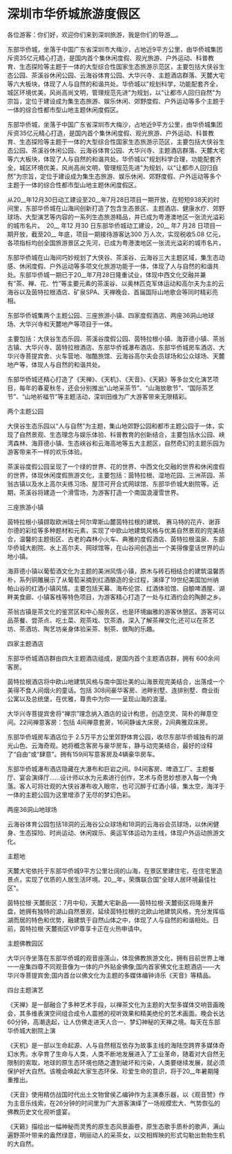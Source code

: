 # 深圳市华侨城旅游度假区  
各位游客：你们好，欢迎你们来到深圳旅游，我是你们的导游__。  

东部华侨城，坐落于中国广东省深圳市大梅沙，占地近9平方公里，由华侨城集团斥资35亿元精心打造，是国内首个集休闲度假、观光旅游、户外运动、科普教育、生态探险等主题于一体的大型综合性国家生态旅游示范区，主要包括大侠谷生态公园、茶溪谷休闲公园、云海谷体育公园、大华兴寺、主题酒店群落、天麓大宅等六大板块，体现了人与自然的和谐共处。华侨城以"规划科学，功能配套齐全，城区环境优美，风尚高尚文明，管理规范先进"为规划，以"让都市人回归自然"为宗旨，定位于建设成为集生态旅游、娱乐休闲、郊野度假、户外运动等多个主题于一体的综合性都市型山地主题休闲度假区。  

东部华侨城，坐落于中国广东省深圳市大梅沙，占地近9平方公里，由华侨城集团斥资35亿元精心打造，是国内首个集休闲度假、观光旅游、户外运动、科普教育、生态探险等主题于一体的大型综合性国家生态旅游示范区，主要包括大侠谷生态公园、茶溪谷休闲公园、云海谷体育公园、大华兴寺、主题酒店群落、天麓大宅等六大板块，体现了人与自然的和谐共处。华侨城以"规划科学合理，功能配套齐全，城区环境优美，风尚高尚文明，管理规范先进"为规划，以“让都市人回归自然”为宗旨，定位于建设成为集生态旅游、娱乐休闲、郊野度假、户外运动等多个主题于一体的综合性都市型山地主题休闲度假区。  

从20__年12月30日动工建设至20__年7月28日项目一期开放，在短短938天的时间里，东部华侨城在山海间创新打造了包含生态景区、主题酒店、健康水疗、郊野球场、大型演艺等内容的一系列生态旅游精品，并已成为粤港澳地区一张流光溢彩的城市名片。　20__ 年12 月30 日东部华侨城动工建设，20__ 年7 月28 日项目一期开放，截至20__ 年底，项目一期接待游客达300 万人次，实现税收5.08 亿元，各项指标均创全国旅游景区之先河，已成为粤港澳地区一张流光溢彩的城市名片。  

东部华侨城在山海间巧妙规划了大侠谷、茶溪谷、云海谷三大主题区域，集生态动感、休闲度假、户外运动等多项文化旅游功能于一体，体现了人与自然的和谐共处。东部华侨城一期已于20__年7月28日隆重试业，体现中西文化交融并兼有“茶、禅、花、竹”等主要元素的茶溪谷、以奥林匹克军体运动和高尔夫为主的云海谷以及茵特拉根酒店、矿泉SPA、天禅晚会、首届国际山地歌会等同时精彩亮相。  

东部华侨城集两个主题公园、三座旅游小镇、四家度假酒店、两座36洞山地球场、大华兴寺和天麓地产等项目于一体。  

主要包括：大侠谷生态乐园、茶溪谷度假公园、茵特拉根小镇、海菲德小镇、茶翁古镇、大华兴寺、茵特拉根酒店、东部华侨城瀑布酒店、东部华侨城房车酒店、大华兴寺菩提宾舍、火车营地、咖酷旅馆、云海谷高尔夫会员球场和公众球场、天麓地产等，体现人与自然的和谐共处。  

东部华侨城还精心打造了《天禅》、《天机》、《天音》、《天籁》等多台文化演艺项目，每年的春夏秋冬，还会分别推出“山地采茶节”、“山海放歌节”、“国际茶艺节”、“山地祈福节”等主题活动，深圳田维为广大游客带来无限精彩。  

两个主题公园  

大侠谷生态乐园以“人与自然”为主题，集山地郊野公园和都市主题公园于一体，实现了自然景观、生态理念与娱乐体验、科普教育的创新结合，主要包括水公园、峡湾森林、海菲德小镇、生态峡谷和云海高地等五大主题区，自然奇幻的主题乐园为游客带来不一样的欢乐体验。  

茶溪谷度假公园呈现了一个绿的世界、花的世界、中西文化交融的世界和休闲度假的世界，体现休闲度假旅游文化，主要包括：茵特拉根、湿地花园、三洲茶园、茶翁古镇以及水上高尔夫练习场、屋顶可开合式网球馆、东部华侨城大剧院等。近期，茶溪谷将建造一个滑雪场，为游客打造一个南国浪漫雪世界。  

三座旅游小镇  

茵特拉根小镇撷取欧洲瑞士阿尔卑斯山麓茵特拉根的建筑、 赛马特的花卉、谢菲尔德的彩绘等多种题材和元素，实现了中欧山地建筑风格与优美自然景观的完美结合，温馨的主题街区、古老的森林小火车、典雅的度假酒店、茵特拉根温泉、东部华侨城大剧院、水上高尔夫、网球馆等，在山谷间创造出一个美得像童话世界的山地小镇。  

海菲德小镇以葡萄酒文化为主题的美洲风情小镇，原木与砖石相结合的建筑温馨质朴，系列铜雕展示了从葡萄采摘到红酒酿造的全过程，演绎了19世纪美国加州纳帕山谷的红酒小镇风情。主要包括天幕、海布伦宫、红酒体验馆、自酿啤酒屋、湖畔美食廊、小镇客栈等特色项目，为游客精心打造了一处与红酒约会的陶醉之乡。  

茶翁古镇是茶文化的鉴赏区和中心服务区，也是环境幽雅的游客休憩区。游客可以品茶餐、尝茶点、吃土菜、观茶戏、饮茶酒，深入了解茶禅文化;还可以在茶艺坊、茶酒坊、陶艺坊亲身体验采茶、制茶、做陶的乐趣。  

四家主题酒店  

东部华侨城酒店群由四大主题酒店组成，是国内首个主题酒店群，拥有 600余间客房。  

茵特拉根酒店将中欧山地建筑风格与南中国壮美的山海景观完美结合，出落成一个美得不食人间烟火的童话。包括 308间豪华客房、池畔别墅、连排别墅、商业街公寓以及总统堡，在优雅，尊贵中为你一一呈现山海的浪漫。  

大华兴寺菩提宾舍将“禅宗”理念纳入酒店的设计构思，创造空灵、简朴的禅意空间。22间禅意客房：包括 4间禅意套房，16间静谧大床房，2间典雅双床房。  

东部华侨城房车酒店位于 2.5万平方公里郊野体育公园，收尽东部华侨城独有的湖光山色、云海奇观。她将概念客房与豪华房车，静与动完美结合，最好的诠释了“自由”或“肆意”。拥有159间写意客房及4辆豪华房车。  

东部华侨城瀑布酒店隐藏在大瀑布和巨岩之间。94间客房、啤酒工厂、主题餐厅、宴会演绎厅……设计师以水为元素进行创作，艺术与奇思妙想渗入每一个角落。客人可将壮观的大侠谷瀑布收入眼帘，也可沉醉于红酒小镇，集太空，海洋于一体的主题公园为这里增添了无尽的梦幻色彩。  

两座36洞山地球场  

云海谷体育公园包括18洞的云海谷公众球场和18洞的云海谷会员球场，以休闲健身、生态探险、时尚运动、休闲娱乐、奥运军体运动为主线，体现户外运动旅游文化。  

主题地  

天麓大宅依托于东部华侨城9平方公里壮阔的山海，在景区里建住宅，在住宅里造景点，实现了优质的人居生活环境。20__年，荣膺联合国"全球人居环境最佳社区"。  

茵特拉根·天麓街区：7月中旬，天麓大宅新品——茵特拉根·天麓街区将隆重开盘，她拥有独特的湖山自然景观，延续茵特拉根的北欧山地建筑风格，充分发挥临湖而居的特色和优势，融建筑于自然山体之中，体现了人与自然的和谐相处。日前，茵特拉根·天麓街区VIP尊享卡正在火热申请中。  

主题佛教园区  

大华兴寺坐落在东部华侨城的观音座莲山，体现佛教旅游文化，拥有目前世界上唯一一座集四尊不同观音像为一体的户外贴金佛像;国内首家佛文化主题酒店——大华兴寺菩提宾舍;国内首台以佛文化为主题的多媒体编钟诗乐《天音》等精品。  

四台主题演艺  

《天禅》是一部融合了多种艺术手段，以禅茶文化为主题的大型多媒体交响音画晚会，其多维表演空间组合成令人震撼的视听效果和精美绝伦的艺术画面。晚会长达 60分钟，高潮迭起，让人仿佛走进天人合一、梦幻神秘的天禅之境。每天在东部华侨城大剧院上演  

《天机》是一部以生命起源、人与自然相互依存为故事主线的海陆空跨界多媒体奇幻水秀。水孕育了生命与人类，人类不断地发展进入了工业革命，随着对大自然无限制的索取，地球的原生态环境也随之遭到破坏和污染，人类要继续发展，就必须保护好大自然。该晚会唤起大家生态环保、珍爱生命的意识，将于20__年暑期隆重推出。  

《天音》使用精仿战国时代出土文物曾侯乙编钟作为主演奏乐器，以《观音赞》作为主音乐线索，在26分钟的时间里为广大游客演绎了一场规模宏大、气势恢弘的佛教历史文化视听盛宴。  

《天籁》描绘出一幅神秘而灵秀的原生态风景画卷，原生态歌手质朴的歌声，满山遍野茶叶带来的盎然绿意，明丽动人的采茶女，以交相辉映的形式勾勒出勃勃生机的大自然。  